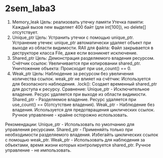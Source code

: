 # 2sem_laba3
1) Memory_leak
   Цель: реализовать утечку памяти
   Утечка памяти: Каждый вызов new выделяет 400 байт (для int[100]), но delete[] отсутствует.
2) Unique_ptr
   Цель: Устранить утечки с помощью unique_ptr.
   Устранение утечек: unique_ptr автоматически удаляет объект при выходе из области видимости.
   RAII для файла: Файл закрывается в деструкторе класса File, даже если возникнет исключение.
3) Shared_ptr
   Цель: Демонстрация разделяемого владения ресурсом.
   Счётчик ссылок: Увеличивается при копировании shared_ptr.
   Уничтожение объекта: Происходит при use_count() == 0.
4) Weak_ptr
   Цель: Наблюдение за ресурсом без увеличения количества ссылок.
   weak_ptr не влияет на счётчик: Используется для безопасного наблюдения.
   .lock(): Создает временный shared_ptr для доступа к ресурсу.
Сравнение:
Unique_ptr - Исключительное владение. Ресурс удаляется при выходе из области видимости.
Shared_ptr - Разделяемое владение. Ресурс удаляется при use_count() == 0(отсутствие владения).
Weak_ptr - Наблюдение без владения. Используется для предотвращения циклических ссылок.
Ручное управление - крайне осторожно использовать.

Рекомендации:
Unique_ptr - Использовать по умолчанию для управления ресурсами.
Shared_ptr - Применяйть только при необходимости разделяемого владения. Избегайть циклических ссылок с помощью weak_ptr.
Weak_ptr - Использовать для наблюдения за объектами, время жизни которых контролируется shared_ptr.
Ручное управление - не импользовать.
